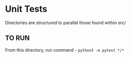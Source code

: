 # Unit Tests
Directories are structured to parallel those found within src/
## TO RUN
From this directory, run command - `python3 -m pytest */*`